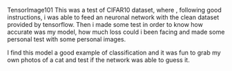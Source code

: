TensorImage101
This was a test of CIFAR10 dataset, where , following good instructions, i was able to feed
an neuronal network with the clean dataset provided by tensorflow.
Then i made some test in order to know how accurate was my model, how much loss could i been facing
and made some personal test with some personal images.
 
I find this model a good example of classification and it was fun to grab my own photos of a cat and test
if the network was able to guess it.